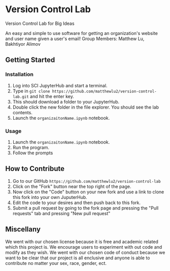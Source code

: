 # Version Control Lab
Version Control Lab for Big Ideas

An easy and simple to use software for getting an organization's website and user name given a user's email!
Group Members: Matthew Lu, Bakhtiyor Alimov

## Getting Started

### Installation

1. Log into SCI JupyterHub and start a terminal.
2. Type in `git clone https://github.com/matthewlu2/version-control-lab.git` and hit the enter key.
3. This should download a folder to your JupyterHub.
4. Double click the new folder in the file explorer. You should see the lab contents.
5. Launch the `organizaitonName.ipynb` notebook.

### Usage
1. Launch the `organizaitonName.ipynb` notebook.
2. Run the program.
3. Follow the prompts 

## How to Contribute

1. Go to our GitHub `https://github.com/matthewlu2/version-control-lab`
2. Click on the "Fork" button near the top right of the page.
3. Now click on the "Code" button on your new fork and use a link to clone this fork into your own JuputerHub.
4. Edit the code to your desires and then push back to this fork.
5. Submit a pull request by going to the fork page and pressing the "Pull requests" tab and pressing "New pull request"

## Miscellany
We went with our chosen license because it is free and academic related which this project is. We encourage users to experiment with out code and modify as they wish. We went with our chosen code of conduct because we want to be clear that our project is all enclusive and anyone is able to contribute no matter your sex, race, gender, ect.






